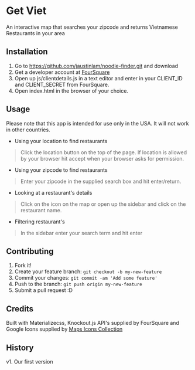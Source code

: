 # Get Viet
An interactive map that searches your zipcode and returns Vietnamese Restaurants in your area

## Installation
1. Go to https://github.com/jaustinlam/noodle-finder.git and download
2. Get a developer account at [FourSquare](https://developer.foursquare.com)
3. Open up js/clientdetails.js in a text editor and enter in your CLIENT_ID and CLIENT_SECRET from FourSquare.
4. Open index.html in the browser of your choice.

## Usage
Please note that this app is intended for use only in the USA. It will not work in other countries.
* Using your location to find restaurants
> Click the location button on the top of the page. If location is allowed by your browser hit accept when your browser asks for permission.

* Using your zipcode to find restaurants
> Enter your zipcode in the supplied search box and hit enter/return.

* Looking at a restaurant's details
> Click on the icon on the map or open up the sidebar and click on the restaurant name.

* Filtering restaurant's
> In the sidebar enter your search term and hit enter


## Contributing

1. Fork it!
2. Create your feature branch: `git checkout -b my-new-feature`
3. Commit your changes: `git commit -am 'Add some feature'`
4. Push to the branch: `git push origin my-new-feature`
5. Submit a pull request :D

## Credits
Built with Materializecss, Knockout.js
API's supplied by FourSquare and Google
Icons supplied by [Maps Icons Collection](https://mapicons.mapsmarker.com)

## History

v1. Our first version

